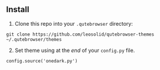 ## Install

1. Clone this repo into your `.qutebrowser` directory:
  ```
  git clone https://github.com/leosolid/qutebrowser-themes ~/.qutebrowser/themes
  ```
2. Set theme using at the _end_ of your `config.py` file.
  ```
  config.source('onedark.py')
  ```
